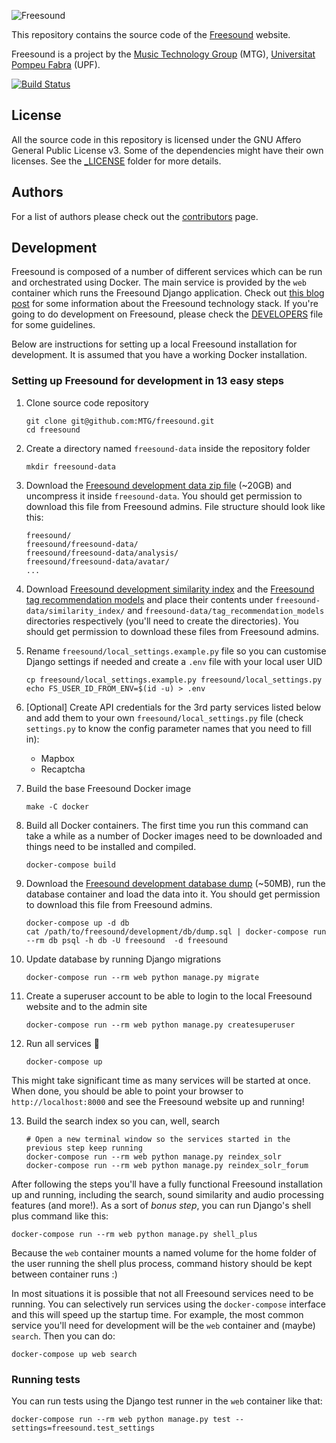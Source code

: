 ![Freesound](media/images/logo_bw.png)

This repository contains the source code of the [Freesound](https://freesound.org) website.

Freesound is a project by the [Music Technology Group](http://www.mtg.upf.edu) (MTG), [Universitat Pompeu Fabra](http://upf.edu) (UPF).

[![Build Status](https://travis-ci.org/MTG/freesound.svg?branch=master)](https://travis-ci.org/MTG/freesound)


## License

All the source code in this repository is licensed under the GNU Affero General Public License v3. Some of the dependencies might have their own licenses. See the [_LICENSE](https://github.com/MTG/freesound/tree/master/_LICENSE) folder for more details.


## Authors

For a list of authors please check out the [contributors](https://github.com/MTG/freesound/graphs/contributors) page.


## Development

Freesound is composed of a number of different services which can be run and orchestrated using Docker. The main service is provided by the `web` container which runs the Freesound Django application. Check out [this blog post](https://opensource.creativecommons.org/blog/entries/freesound-intro/) for some information about the Freesound technology stack. If you're going to do development on Freesound, please check the [DEVELOPERS](https://github.com/MTG/freesound/blob/master/DEVELOPERS.md) file for some guidelines.

Below are instructions for setting up a local Freesound installation for development. It is assumed that you have a working Docker installation.


### Setting up Freesound for development in 13 easy steps

1. Clone source code repository
    
       git clone git@github.com:MTG/freesound.git
       cd freesound

2. Create a directory named `freesound-data` inside the repository folder

       mkdir freesound-data

3. Download the [Freesound development data zip file](https://drive.google.com/file/d/1ih3or14n-pRVZ-oB0KThp4VVEiKhAeUK/view?usp=sharing) (~20GB) and uncompress it inside `freesound-data`. You should get permission to download this file from Freesound admins. File structure should look like this:

       freesound/
       freesound/freesound-data/
       freesound/freesound-data/analysis/
       freesound/freesound-data/avatar/
       ...

4. Download [Freesound development similarity index](https://drive.google.com/file/d/1ydJUUXbQZbHrva4UZd3C05wDcOXI7v1m/view?usp=sharing) and the [Freesound tag recommendation models](https://drive.google.com/file/d/1snaktMysCXdThWKkYuKWoGc_Hk2BElmz/view?usp=sharing) and place their contents under `freesound-data/similarity_index/` and `freesound-data/tag_recommendation_models` directories respectively (you'll need to create the directories). You should get permission to download these files from Freesound admins.

5. Rename `freesound/local_settings.example.py` file so you can customise Django settings if needed and create a `.env` file with your local user UID

       cp freesound/local_settings.example.py freesound/local_settings.py
       echo FS_USER_ID_FROM_ENV=$(id -u) > .env

6. [Optional] Create API credentials for the 3rd party services listed below and add them to your own `freesound/local_settings.py` file (check `settings.py` to know the config parameter names that you need to fill in):

   * Mapbox
   * Recaptcha 

7. Build the base Freesound Docker image

       make -C docker

8. Build all Docker containers. The first time you run this command can take a while as a number of Docker images need to be downloaded and things need to be installed and compiled. 

       docker-compose build

9. Download the [Freesound development database dump](https://drive.google.com/file/d/1d8_0Sa6J5tDQ3k4kvBp4zLUDuYKPUjnq/view?usp=sharing) (~50MB), run the database container and load the data into it. You should get permission to download this file from Freesound admins.

       docker-compose up -d db
       cat /path/to/freesound/development/db/dump.sql | docker-compose run --rm db psql -h db -U freesound  -d freesound

10. Update database by running Django migrations

        docker-compose run --rm web python manage.py migrate

11. Create a superuser account to be able to login to the local Freesound website and to the admin site

        docker-compose run --rm web python manage.py createsuperuser

12. Run all services 🎉 

        docker-compose up

  This might take significant time as many services will be started at once. When done, you should be able to point your browser to `http://localhost:8000` and see the Freesound website up and running!


13. Build the search index so you can, well, search

        # Open a new terminal window so the services started in the previous step keep running
        docker-compose run --rm web python manage.py reindex_solr
        docker-compose run --rm web python manage.py reindex_solr_forum

After following the steps you'll have a fully functional Freesound installation up and running, including the search, sound similarity and audio processing features (and more!). As a sort of *bonus step*, you can run Django's shell plus command like this:

    docker-compose run --rm web python manage.py shell_plus

Because the `web` container mounts a named volume for the home folder of the user running the shell plus process, command history should be kept between container runs :)

In most situations it is possible that not all Freesound services need to be running. You can selectively run services using the `docker-compose` interface and this will speed up the startup time. For example, the most common service you'll need for development will be the `web` container and (maybe) `search`. Then you can do:

    docker-compose up web search


### Running tests

You can run tests using the Django test runner in the `web` container like that:

    docker-compose run --rm web python manage.py test --settings=freesound.test_settings
